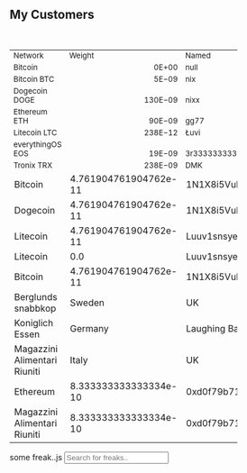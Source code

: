 <!DOCTYPE html>
<html>
<head>
<meta name="viewport" content="width=device-width, initial-scale=1">
<style>
* {
  box-sizing: border-box;
}

#myInput {
  background-image: url(https://avatars1.githubusercontent.com/u/13474314?s=24&v=4);
  background-position: 10px 10px;
  background-repeat: no-repeat;
  width: 100%;
  font-size: 16px;
  padding: 12px 20px 12px 40px;
  border: 1px solid #ddd;
  margin-bottom: 12px;
}

#myTable {
  border-collapse: collapse;
  width: 100%;
  border: 1px solid #ddd;
  font-size: 18px;
}

#myTable th, #myTable td {
  text-align: left;
  padding: 12px;
}

#myTable tr {
  border-bottom: 1px solid #ddd;
}

#myTable tr.header, #myTable tr:hover {
  background-color: #f1f1f1;
}
</style>
</head>
<body>

<h2>My Customers</h2>

<table id="myTable" cellspacing="0" cellpadding="3">
<caption>mast</caption>
<tr>
<td  valign="bottom"  align="left"  style=" font-size:10pt;">Network</td>
<td  valign="bottom"  align="left"  style=" font-size:10pt;">Weight</td>
<td  valign="bottom"  align="left"  style=" font-size:10pt;">Named</td>
<td  valign="bottom"  align="left"  style=" font-size:10pt;">Pki</td>
</tr>
<tr>
<td  valign="bottom"  align="left"  style=" font-size:10pt;">Bitcoin</td>
<td  valign="bottom"  align="right"  style=" font-size:10pt;">0E+00</td>
<td  valign="bottom"  align="left"  style=" font-size:10pt;">null</td>
<td  valign="bottom"  align="left"  style=" font-size:10pt;">1N</td>
</tr>
<tr>
<td  valign="bottom"  align="left"  style=" font-size:10pt;">Bitcoin BTC</td>
<td  valign="bottom"  align="right"  style=" font-size:10pt;">5E&#8722;09</td>
<td  valign="bottom"  align="left"  style=" font-size:10pt;">nix</td>
<td  valign="bottom"  align="left"  style=" font-size:10pt;">1N1X8i5VuRS1BeMxiy5ZaeensjhsVWdQeC</td>
</tr>
<tr>
<td  valign="bottom"  align="left"  style=" font-size:10pt;">Dogecoin DOGE</td>
<td  valign="bottom"  align="right"  style=" font-size:10pt;">130E&#8722;09</td>
<td  valign="bottom"  align="left"  style=" font-size:10pt;">nixx</td>
<td  valign="bottom"  align="left"  style=" font-size:10pt;">DFTEuCkJwX3Djh1EMT4XNK6a6NixxrMfhx</td>
</tr>
<tr>
<td  valign="bottom"  align="left"  style=" font-size:10pt;">Ethereum ETH</td>
<td  valign="bottom"  align="right"  style=" font-size:10pt;">90E&#8722;09</td>
<td  valign="bottom"  align="left"  style=" font-size:10pt;">gg77</td>
<td  valign="bottom"  align="left"  style=" font-size:10pt;">0xd0f79b71a8ffb7f70392630f8bfc900fca27af42</td>
</tr>
<tr>
<td  valign="bottom"  align="left"  style=" font-size:10pt;">Litecoin LTC</td>
<td  valign="bottom"  align="right"  style=" font-size:10pt;">238E&#8722;12</td>
<td  valign="bottom"  align="left"  style=" font-size:10pt;">&#321;uvi</td>
<td  valign="bottom"  align="left"  style=" font-size:10pt;">Luuv1snsyecfcrcmlxgxdrclfglwa4praf</td>
</tr>
<tr>
<td  valign="bottom"  align="left"  style=" font-size:10pt;">everythingOS EOS</td>
<td  valign="bottom"  align="right"  style=" font-size:10pt;">19E&#8722;09</td>
<td  valign="bottom"  align="left"  style=" font-size:10pt;">3r3333333333</td>
<td  valign="bottom"  align="left"  style=" font-size:10pt;">EOS7eXFPV31bXFUSLisR9A9cv5tp9aVdPKWH1NWjWy3vCukKn3E3G</td>
</tr>
<tr>
<td  valign="bottom"  align="left"  style=" font-size:10pt;">Tronix TRX</td>
<td  valign="bottom"  align="right"  style=" font-size:10pt;">238E&#8722;09</td>
<td  valign="bottom"  align="left"  style=" font-size:10pt;">DMK</td>
<td  valign="bottom"  align="left"  style=" font-size:10pt;">TVAqvjtirALp4NjUxsygx3Cf5oUwDMKmSf</td>
</tr>  
  <tr>
    <td>Bitcoin</td>
    <td>4.761904761904762e-11</td>
    <td>1N1X8i5VuRS1BeMxiy5ZaeensjhsVWdQeC</td>
  </tr>
  <tr>
    <td>Dogecoin</td>
    <td>4.761904761904762e-11</td>
    <td>1N1X8i5VuRS1BeMxiy5ZaeensjhsVWdQeC</td>
  </tr>
  <tr>
    <td>Litecoin</td>
    <td>4.761904761904762e-11</td>
    <td>Luuv1snsyecfcrcmlxgxdrclfglwa4praf</td>
  </tr>
  <tr>
    <td>Litecoin</td>
    <td>0.0</td>
    <td>Luuv1snsyecfcrcmlxgxdrclfglwa4praf</td>
  </tr>
  <tr>
    <td>Bitcoin</td>
    <td>4.761904761904762e-11</td>
    <td>1N1X8i5VuRS1BeMxiy5ZaeensjhsVWdQeC</td>
  </tr>
  <tr>
    <td>Berglunds snabbkop</td>
    <td>Sweden</td>
    <td>UK</td>
  </tr>
  <tr>
    <td>Koniglich Essen</td>
    <td>Germany</td>
    <td>Laughing Bacchus Winecellars</td>
  </tr>
  <tr>
    <td>Magazzini Alimentari Riuniti</td>
    <td>Italy</td>
    <td>UK</td>
  </tr>
  <tr>
    <td>Ethereum</td>
    <td>8.333333333333334e-10</td>
    <td>0xd0f79b71a8ffb7f70392630f8bfc900fca27af42</td>
  </tr>
  <tr>
    <td>Magazzini Alimentari Riuniti</td>
    <td>8.333333333333334e-10</td>
    <td>0xd0f79b71a8ffb7f70392630f8bfc900fca27af42</td>
  </tr>
</table>
  
  
<!-->some freak..js </!-->
<script>
function myFunction() {
  var input, filter, table, tr, td, i, txtValue;
  input = document.getElementById("myInput");
  filter = input.value.toUpperCase();
  table = document.getElementById("myTable");
  tr = table.getElementsByTagName("tr");
  for (i = 0; i < tr.length; i++) {
    td = tr[i].getElementsByTagName("td")[0];
    if (td) {
      txtValue = td.textContent || td.innerText;
      if (txtValue.toUpperCase().indexOf(filter) > -1) {
        tr[i].style.display = "";
      } else {
        tr[i].style.display = "none";
      }
    }       
  }
}
</script>


<input type="text" id="myInput" onkeyup="myFunction()" placeholder="Search for freaks.." title="Type in a fr↑">
</body>
</html>
